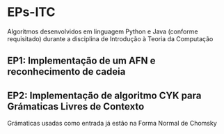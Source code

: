 # EPs-ITC
 Algoritmos desenvolvidos em linguagem Python e Java (conforme requisitado) durante a disciplina de Introdução à Teoria da Computação

## EP1: Implementação de um AFN e reconhecimento de cadeia
## EP2: Implementação de algoritmo CYK para Grámaticas Livres de Contexto
Grámaticas usadas como entrada já estão na Forma Normal de Chomsky
